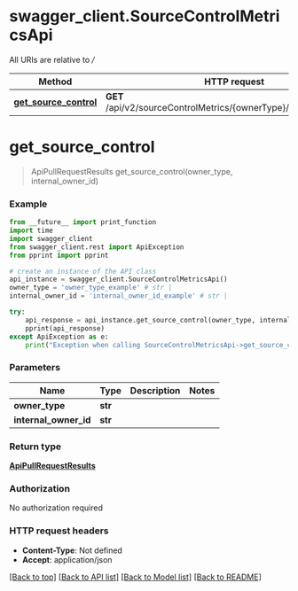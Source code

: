# swagger_client.SourceControlMetricsApi

All URIs are relative to _/_

| Method                                                                  | HTTP request                                                       | Description |
| ----------------------------------------------------------------------- | ------------------------------------------------------------------ | ----------- |
| [**get_source_control**](SourceControlMetricsApi.md#get_source_control) | **GET** /api/v2/sourceControlMetrics/{ownerType}/{internalOwnerId} |

# **get_source_control**

> ApiPullRequestResults get_source_control(owner_type, internal_owner_id)

### Example

```python
from __future__ import print_function
import time
import swagger_client
from swagger_client.rest import ApiException
from pprint import pprint

# create an instance of the API class
api_instance = swagger_client.SourceControlMetricsApi()
owner_type = 'owner_type_example' # str |
internal_owner_id = 'internal_owner_id_example' # str |

try:
    api_response = api_instance.get_source_control(owner_type, internal_owner_id)
    pprint(api_response)
except ApiException as e:
    print("Exception when calling SourceControlMetricsApi->get_source_control: %s\n" % e)
```

### Parameters

| Name                  | Type    | Description | Notes |
| --------------------- | ------- | ----------- | ----- |
| **owner_type**        | **str** |             |
| **internal_owner_id** | **str** |             |

### Return type

[**ApiPullRequestResults**](ApiPullRequestResults.md)

### Authorization

No authorization required

### HTTP request headers

- **Content-Type**: Not defined
- **Accept**: application/json

[[Back to top]](#) [[Back to API list]](../README.md#documentation-for-api-endpoints) [[Back to Model list]](../README.md#documentation-for-models) [[Back to README]](../README.md)
